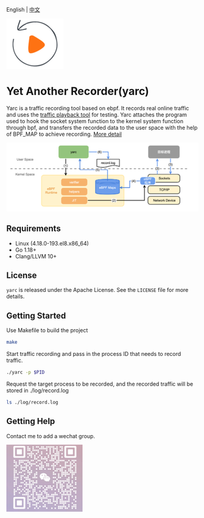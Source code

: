 English | [中文](./README_zh.md)

<img src="logo.png" width = "150" alt="yarc logo"/>

# Yet Another Recorder(yarc)
Yarc is a traffic recording tool based on ebpf. It records real online traffic and uses the [traffic playback tool](https://github.com/didi/sharingan) for testing.
Yarc attaches the program used to hook the socket system function to the kernel system function through bpf, and transfers the recorded data to the user space with the help of BPF_MAP to achieve recording.
[More detail](https://mp.weixin.qq.com/s/6vD0cckviqLQidFb6Yo71Q)

<img src="docs/imgs/introduction.png" width="600px">

## Requirements

* Linux (4.18.0-193.el8.x86_64)
* Go 1.18+
* Clang/LLVM 10+

## License
`yarc` is released under the Apache License. See the `LICENSE` file for more details.

## Getting Started
Use Makefile to build the project
```bash
make
```
Start traffic recording and pass in the process ID that needs to record traffic.
```bash
./yarc -p $PID
```
Request the target process to be recorded, and the recorded traffic will be stored in ./log/record.log
```bash
ls ./log/record.log
```

## Getting Help
Contact me to add a wechat group.

<img src="wechat.png" width="200px">
